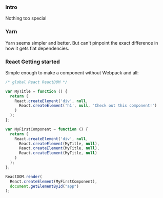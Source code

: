 ### Intro

Nothing too special

### Yarn

Yarn seems simpler and better. But can't pinpoint the exact difference in how it gets flat dependencies.

### React Getting started

Simple enough to make a component without Webpack and all:

```javascript
/* global React ReactDOM */

var MyTitle = function () {
  return (
    React.createElement('div', null,
      React.createElement('h1', null, 'Check out this component!')
    )
  );
};

var MyFirstComponent = function () {
  return (
    React.createElement('div', null,
      React.createElement(MyTitle, null),
      React.createElement(MyTitle, null),
      React.createElement(MyTitle, null)
    )
  );
};

ReactDOM.render(
  React.createElement(MyFirstComponent),
  document.getElementById("app")
);

```
